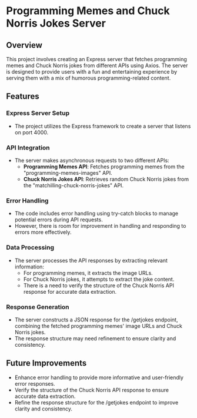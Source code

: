 # Programming Memes and Chuck Norris Jokes Server

## Overview

This project involves creating an Express server that fetches programming memes and Chuck Norris jokes from different APIs using Axios. The server is designed to provide users with a fun and entertaining experience by serving them with a mix of humorous programming-related content.

## Features

### Express Server Setup

- The project utilizes the Express framework to create a server that listens on port 4000.

### API Integration

- The server makes asynchronous requests to two different APIs:
  - **Programming Memes API**: Fetches programming memes from the "programming-memes-images" API.
  - **Chuck Norris Jokes API**: Retrieves random Chuck Norris jokes from the "matchilling-chuck-norris-jokes" API.

### Error Handling

- The code includes error handling using try-catch blocks to manage potential errors during API requests.
- However, there is room for improvement in handling and responding to errors more effectively.

### Data Processing

- The server processes the API responses by extracting relevant information:
  - For programming memes, it extracts the image URLs.
  - For Chuck Norris jokes, it attempts to extract the joke content.
  - There is a need to verify the structure of the Chuck Norris API response for accurate data extraction.

### Response Generation

- The server constructs a JSON response for the /getjokes endpoint, combining the fetched programming memes' image URLs and Chuck Norris jokes.
- The response structure may need refinement to ensure clarity and consistency.

## Future Improvements

- Enhance error handling to provide more informative and user-friendly error responses.
- Verify the structure of the Chuck Norris API response to ensure accurate data extraction.
- Refine the response structure for the /getjokes endpoint to improve clarity and consistency.